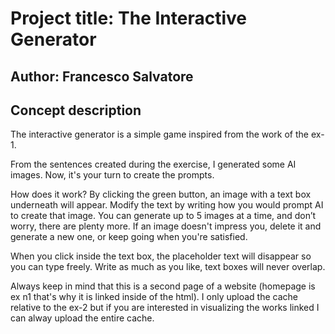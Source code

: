 # Project title: The Interactive Generator

## Author: Francesco Salvatore

## Concept description

The interactive generator is a simple game inspired from the work of the ex-1.

From the sentences created during the exercise, I generated some AI images. Now, it's your turn to create the prompts.

How does it work? By clicking the green button, an image with a text box underneath will appear. Modify the text by writing how you would prompt AI to create that image. You can generate up to 5 images at a time, and don’t worry, there are plenty more. If an image doesn't impress you, delete it and generate a new one, or keep going when you're satisfied.

When you click inside the text box, the placeholder text will disappear so you can type freely. Write as much as you like, text boxes will never overlap.

Always keep in mind that this is a second page of a website (homepage is ex n1 that's why it is linked inside of the html). I only upload the cache relative to the ex-2 but if you are interested in visualizing the works linked I can alway upload the entire cache.